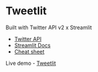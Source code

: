 # Tweetlit
Built with Twitter API v2 x Streamlit

- [Twitter API](https://developer.twitter.com/en/docs/twitter-api)
- [Streamlit Docs](https://docs.streamlit.io/)
- [Cheat sheet](https://docs.streamlit.io/library/cheatsheet)

Live demo - [Tweetlit](https://dotaadarsh-30daysofstreamlit-projecttweetlit-wff5id.streamlitapp.com/)

